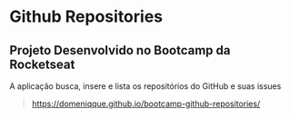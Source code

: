 # Github Repositories

## Projeto Desenvolvido no Bootcamp da Rocketseat

A aplicação busca, insere e lista os repositórios do GitHub e suas issues

> https://domeniqque.github.io/bootcamp-github-repositories/
